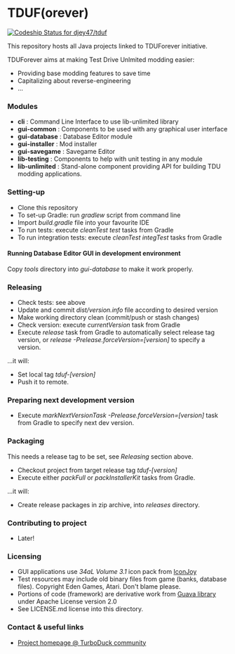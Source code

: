 # TDUF(orever) #

[![Codeship Status for djey47/tduf](https://app.codeship.com/projects/b5716970-4ace-0136-c149-7a9f28d40fd1/status?branch=tduf-2.0.x)](https://app.codeship.com/projects/292761)

This repository hosts all Java projects linked to TDUForever initiative.

TDUForever aims at making Test Drive Unlmited modding easier:

* Providing base modding features to save time
* Capitalizing about reverse-engineering
* ...

### Modules ###

* **cli** : Command Line Interface to use lib-unlimited library
* **gui-common** : Components to be used with any graphical user interface
* **gui-database** : Database Editor module
* **gui-installer** : Mod installer
* **gui-savegame** : Savegame Editor
* **lib-testing** : Components to help with unit testing in any module
* **lib-unlimited** : Stand-alone component providing API for building TDU modding applications.

### Setting-up ###

* Clone this repository
* To set-up Gradle: run *gradlew* script from command line
* Import *build.gradle* file into your favourite IDE
* To run tests: execute *cleanTest test* tasks from Gradle
* To run integration tests: execute *cleanTest integTest* tasks from Gradle

#### Running Database Editor GUI in development environment

Copy *tools* directory into *gui-database* to make it work properly. 


### Releasing ###

* Check tests: see above
* Update and commit *dist/version.info* file according to desired version
* Make working directory clean (commit/push or stash changes)
* Check version: execute *currentVersion* task from Gradle
* Execute *release* task from Gradle to automatically select release tag version, or *release -Prelease.forceVersion=[version]* to specify a version.

...it will:

* Set local tag *tduf-[version]*
* Push it to remote.

### Preparing next development version ###

* Execute *markNextVersionTask -Prelease.forceVersion=[version]* task from Gradle to specify next dev version.

### Packaging ###

This needs a release tag to be set, see *Releasing* section above.

* Checkout project from target release tag *tduf-[version]*
* Execute either *packFull* or *packInstallerKit* tasks from Gradle.

...it will:

* Create release packages in zip archive, into *releases* directory.

### Contributing to project ###

* Later!

### Licensing ###

* GUI applications use *34aL Volume 3.1* icon pack from [IconJoy](http://icojam.com)
* Test resources may include old binary files from game (banks, database files). Copyright Eden Games, Atari. Don't blame please.
* Portions of code (framework) are derivative work from [Guava library](https://github.com/google/guava) under Apache License version 2.0
* See LICENSE.md license into this directory.

### Contact & useful links ###

* [Project homepage @ TurboDuck community](https://forum.turboduck.net/forums/tdu-mod-tools-support.57/)
